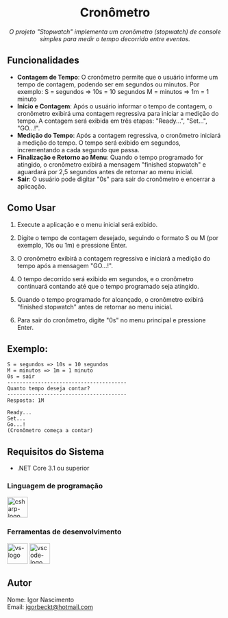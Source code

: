 <h1 align="center">Cronômetro</h1>
<p align="center"><i>O projeto "Stopwatch" implementa um cronômetro (stopwatch) de console simples para medir o tempo decorrido entre eventos.</i></p>

## Funcionalidades

- **Contagem de Tempo**: O cronômetro permite que o usuário informe um tempo de contagem, podendo ser em segundos ou minutos. Por exemplo:
S = segundos => 10s = 10 segundos
M = minutos => 1m = 1 minuto
- **Início e Contagem**: Após o usuário informar o tempo de contagem, o cronômetro exibirá uma contagem regressiva para iniciar a medição do tempo. A contagem será exibida em três etapas: "Ready...", "Set...", "GO...!".
- **Medição do Tempo**: Após a contagem regressiva, o cronômetro iniciará a medição do tempo. O tempo será exibido em segundos, incrementando a cada segundo que passa.
- **Finalização e Retorno ao Menu**: Quando o tempo programado for atingido, o cronômetro exibirá a mensagem "finished stopwatch" e aguardará por 2,5 segundos antes de retornar ao menu inicial.
- **Sair**: O usuário pode digitar "0s" para sair do cronômetro e encerrar a aplicação.

## Como Usar

1. Execute a aplicação e o menu inicial será exibido.
   
2. Digite o tempo de contagem desejado, seguindo o formato S ou M (por exemplo, 10s ou 1m) e pressione Enter.
   
3. O cronômetro exibirá a contagem regressiva e iniciará a medição do tempo após a mensagem "GO...!".
  
4. O tempo decorrido será exibido em segundos, e o cronômetro continuará contando até que o tempo programado seja atingido.
   
5. Quando o tempo programado for alcançado, o cronômetro exibirá "finished stopwatch" antes de retornar ao menu inicial.
    
6. Para sair do cronômetro, digite "0s" no menu principal e pressione Enter.

## Exemplo:
```
S = segundos => 10s = 10 segundos
M = minutos => 1m = 1 minuto
0s = sair
---------------------------------------
Quanto tempo deseja contar?
---------------------------------------
Resposta: 1M
```
```
Ready...
Set...
Go...!
(Cronômetro começa a contar)
```



## Requisitos do Sistema

- .NET Core 3.1 ou superior
  
 ### Linguagem de programação
<p display="inline-block">
  <img width="48" src="https://www.freeiconspng.com/uploads/c-logo-icon-18.png" alt="csharp-logo"/>
</p>
                                                                                                  
### Ferramentas de desenvolvimento

<p display="inline-block">
  <img width="48" src="https://static.wikia.nocookie.net/logopedia/images/e/ec/Microsoft_Visual_Studio_2022.svg" alt="vs-logo"/>
  
  <img width="48" src="https://upload.wikimedia.org/wikipedia/commons/thumb/9/9a/Visual_Studio_Code_1.35_icon.svg/2048px-Visual_Studio_Code_1.35_icon.svg.png" alt="vscode-logo"/>
</p>


## Autor

Nome: Igor Nascimento                                                                                                                           
Email: igorbeckt@hotmail.com
